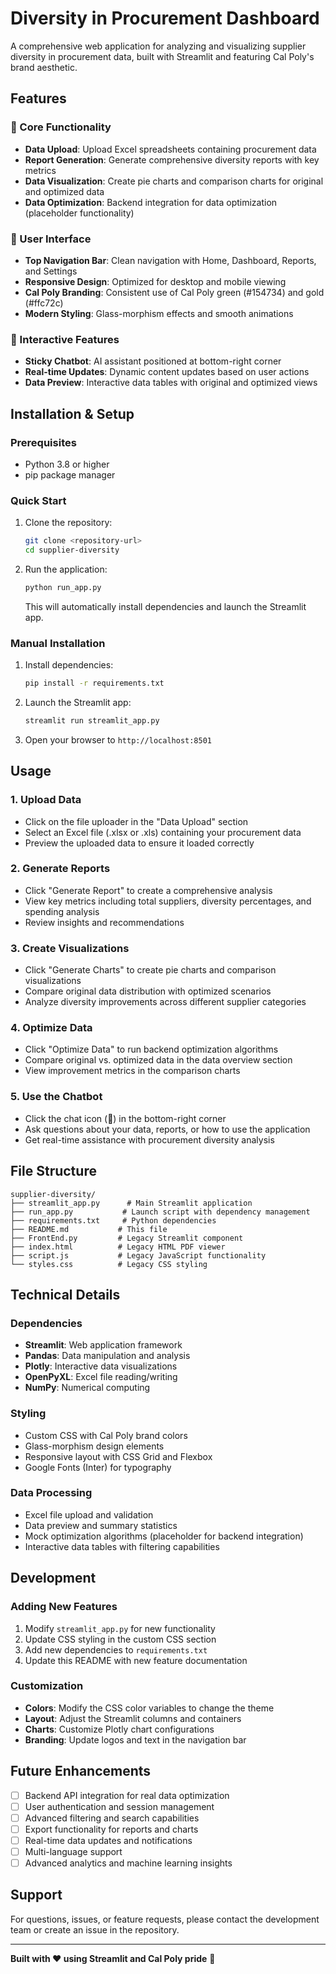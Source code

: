 # Diversity in Procurement Dashboard

A comprehensive web application for analyzing and visualizing supplier diversity in procurement data, built with Streamlit and featuring Cal Poly's brand aesthetic.

## Features

### 🎯 Core Functionality
- **Data Upload**: Upload Excel spreadsheets containing procurement data
- **Report Generation**: Generate comprehensive diversity reports with key metrics
- **Data Visualization**: Create pie charts and comparison charts for original and optimized data
- **Data Optimization**: Backend integration for data optimization (placeholder functionality)

### 🎨 User Interface
- **Top Navigation Bar**: Clean navigation with Home, Dashboard, Reports, and Settings
- **Responsive Design**: Optimized for desktop and mobile viewing
- **Cal Poly Branding**: Consistent use of Cal Poly green (#154734) and gold (#ffc72c)
- **Modern Styling**: Glass-morphism effects and smooth animations

### 🤖 Interactive Features
- **Sticky Chatbot**: AI assistant positioned at bottom-right corner
- **Real-time Updates**: Dynamic content updates based on user actions
- **Data Preview**: Interactive data tables with original and optimized views

## Installation & Setup

### Prerequisites
- Python 3.8 or higher
- pip package manager

### Quick Start
1. Clone the repository:
   ```bash
   git clone <repository-url>
   cd supplier-diversity
   ```

2. Run the application:
   ```bash
   python run_app.py
   ```
   This will automatically install dependencies and launch the Streamlit app.

### Manual Installation
1. Install dependencies:
   ```bash
   pip install -r requirements.txt
   ```

2. Launch the Streamlit app:
   ```bash
   streamlit run streamlit_app.py
   ```

3. Open your browser to `http://localhost:8501`

## Usage

### 1. Upload Data
- Click on the file uploader in the "Data Upload" section
- Select an Excel file (.xlsx or .xls) containing your procurement data
- Preview the uploaded data to ensure it loaded correctly

### 2. Generate Reports
- Click "Generate Report" to create a comprehensive analysis
- View key metrics including total suppliers, diversity percentages, and spending analysis
- Review insights and recommendations

### 3. Create Visualizations
- Click "Generate Charts" to create pie charts and comparison visualizations
- Compare original data distribution with optimized scenarios
- Analyze diversity improvements across different supplier categories

### 4. Optimize Data
- Click "Optimize Data" to run backend optimization algorithms
- Compare original vs. optimized data in the data overview section
- View improvement metrics in the comparison charts

### 5. Use the Chatbot
- Click the chat icon (💬) in the bottom-right corner
- Ask questions about your data, reports, or how to use the application
- Get real-time assistance with procurement diversity analysis

## File Structure

```
supplier-diversity/
├── streamlit_app.py      # Main Streamlit application
├── run_app.py           # Launch script with dependency management
├── requirements.txt     # Python dependencies
├── README.md           # This file
├── FrontEnd.py         # Legacy Streamlit component
├── index.html          # Legacy HTML PDF viewer
├── script.js           # Legacy JavaScript functionality
└── styles.css          # Legacy CSS styling
```

## Technical Details

### Dependencies
- **Streamlit**: Web application framework
- **Pandas**: Data manipulation and analysis
- **Plotly**: Interactive data visualizations
- **OpenPyXL**: Excel file reading/writing
- **NumPy**: Numerical computing

### Styling
- Custom CSS with Cal Poly brand colors
- Glass-morphism design elements
- Responsive layout with CSS Grid and Flexbox
- Google Fonts (Inter) for typography

### Data Processing
- Excel file upload and validation
- Data preview and summary statistics
- Mock optimization algorithms (placeholder for backend integration)
- Interactive data tables with filtering capabilities

## Development

### Adding New Features
1. Modify `streamlit_app.py` for new functionality
2. Update CSS styling in the custom CSS section
3. Add new dependencies to `requirements.txt`
4. Update this README with new feature documentation

### Customization
- **Colors**: Modify the CSS color variables to change the theme
- **Layout**: Adjust the Streamlit columns and containers
- **Charts**: Customize Plotly chart configurations
- **Branding**: Update logos and text in the navigation bar

## Future Enhancements

- [ ] Backend API integration for real data optimization
- [ ] User authentication and session management
- [ ] Advanced filtering and search capabilities
- [ ] Export functionality for reports and charts
- [ ] Real-time data updates and notifications
- [ ] Multi-language support
- [ ] Advanced analytics and machine learning insights

## Support

For questions, issues, or feature requests, please contact the development team or create an issue in the repository.

---

**Built with ❤️ using Streamlit and Cal Poly pride** 🐎